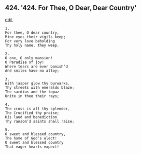 
## 424.  '424. For Thee, O Dear, Dear Country'
[edit](https://docs.google.com/document/d/1MBud29I8JvZOyIKmpVpxAsZxUuoYkSeE/edit?mode=html)






    1.
    For thee, O dear country,
    Mine eyes their vigils keep;
    For very love beholding
    Thy holy name, they weep.

    2.
    O one, O only mansion!
    O Paradise of joy!
    Where tears are ever banish’d
    And smiles have no alloy;

    3.
    With jasper glow thy burwarks,
    Thy streets with emeralds blaze;
    The sardius and the topaz
    Unite in thee their rays;

    4.
    The cross is all thy splendor,
    The Crucified thy praise;
    His laud and benediction
    Thy ransom’d saints shall raise;

    5.
    O sweet and blessed country,
    The home of God’s elect!
    O sweet and blessed country
    That eager hearts expect!
